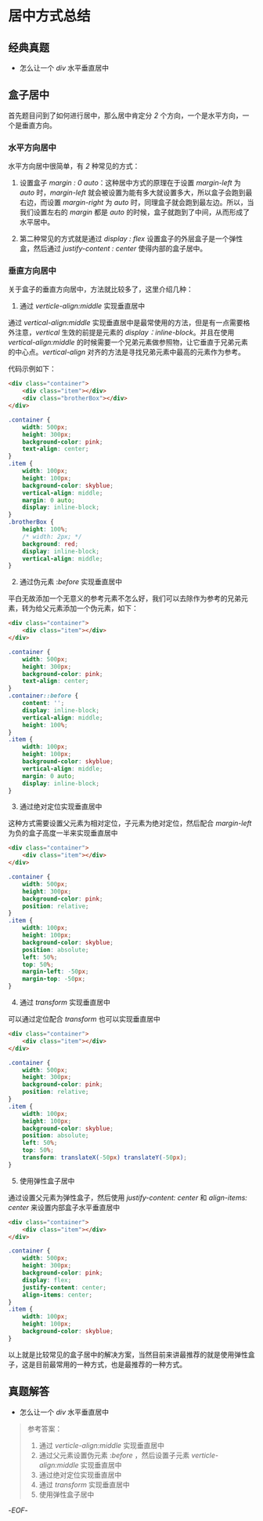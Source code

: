 # 居中方式总结

## 经典真题

-   怎么让一个 _div_ 水平垂直居中

## 盒子居中

首先题目问到了如何进行居中，那么居中肯定分 _2_ 个方向，一个是水平方向，一个是垂直方向。

### 水平方向居中

水平方向居中很简单，有 _2_ 种常见的方式：

1. 设置盒子 _margin : 0 auto_：这种居中方式的原理在于设置 _margin-left_ 为 _auto_ 时，_margin-left_ 就会被设置为能有多大就设置多大，所以盒子会跑到最右边，而设置 _margin-right_ 为 _auto_ 时，同理盒子就会跑到最左边。所以，当我们设置左右的 _margin_ 都是 _auto_ 的时候，盒子就跑到了中间，从而形成了水平居中。

2. 第二种常见的方式就是通过 _display : flex_ 设置盒子的外层盒子是一个弹性盒，然后通过 _justify-content : center_ 使得内部的盒子居中。

### 垂直方向居中

关于盒子的垂直方向居中，方法就比较多了，这里介绍几种：

1. 通过 _verticle-align:middle_ 实现垂直居中

通过 _vertical-align:middle_ 实现垂直居中是最常使用的方法，但是有一点需要格外注意，_vertical_ 生效的前提是元素的 _display：inline-block_。并且在使用 _vertical-align:middle_ 的时候需要一个兄弟元素做参照物，让它垂直于兄弟元素的中心点。_vertical-align_ 对齐的方法是寻找兄弟元素中最高的元素作为参考。

代码示例如下：

```html
<div class="container">
    <div class="item"></div>
    <div class="brotherBox"></div>
</div>
```

```css
.container {
    width: 500px;
    height: 300px;
    background-color: pink;
    text-align: center;
}
.item {
    width: 100px;
    height: 100px;
    background-color: skyblue;
    vertical-align: middle;
    margin: 0 auto;
    display: inline-block;
}
.brotherBox {
    height: 100%;
    /* width: 2px; */
    background: red;
    display: inline-block;
    vertical-align: middle;
}
```

2. 通过伪元素 :_before_ 实现垂直居中

平白无故添加一个无意义的参考元素不怎么好，我们可以去除作为参考的兄弟元素，转为给父元素添加一个伪元素，如下：

```html
<div class="container">
    <div class="item"></div>
</div>
```

```css
.container {
    width: 500px;
    height: 300px;
    background-color: pink;
    text-align: center;
}
.container::before {
    content: '';
    display: inline-block;
    vertical-align: middle;
    height: 100%;
}
.item {
    width: 100px;
    height: 100px;
    background-color: skyblue;
    vertical-align: middle;
    margin: 0 auto;
    display: inline-block;
}
```

3. 通过绝对定位实现垂直居中

这种方式需要设置父元素为相对定位，子元素为绝对定位，然后配合 _margin-left_ 为负的盒子高度一半来实现垂直居中

```html
<div class="container">
    <div class="item"></div>
</div>
```

```css
.container {
    width: 500px;
    height: 300px;
    background-color: pink;
    position: relative;
}
.item {
    width: 100px;
    height: 100px;
    background-color: skyblue;
    position: absolute;
    left: 50%;
    top: 50%;
    margin-left: -50px;
    margin-top: -50px;
}
```

4. 通过 _transform_ 实现垂直居中

可以通过定位配合 _transform_ 也可以实现垂直居中

```html
<div class="container">
    <div class="item"></div>
</div>
```

```css
.container {
    width: 500px;
    height: 300px;
    background-color: pink;
    position: relative;
}
.item {
    width: 100px;
    height: 100px;
    background-color: skyblue;
    position: absolute;
    left: 50%;
    top: 50%;
    transform: translateX(-50px) translateY(-50px);
}
```

5. 使用弹性盒子居中

通过设置父元素为弹性盒子，然后使用 _justify-content: center_ 和 _align-items: center_ 来设置内部盒子水平垂直居中

```html
<div class="container">
    <div class="item"></div>
</div>
```

```css
.container {
    width: 500px;
    height: 300px;
    background-color: pink;
    display: flex;
    justify-content: center;
    align-items: center;
}
.item {
    width: 100px;
    height: 100px;
    background-color: skyblue;
}
```

以上就是比较常见的盒子居中的解决方案，当然目前来讲最推荐的就是使用弹性盒子，这是目前最常用的一种方式，也是最推荐的一种方式。

## 真题解答

-   怎么让一个 _div_ 水平垂直居中

> 参考答案：
>
> 1. 通过 _verticle-align:middle_ 实现垂直居中
> 2. 通过父元素设置伪元素 :_before_ ，然后设置子元素 _verticle-align:middle_ 实现垂直居中
> 3. 通过绝对定位实现垂直居中
> 4. 通过 _transform_ 实现垂直居中
> 5. 使用弹性盒子居中

-_EOF_-
